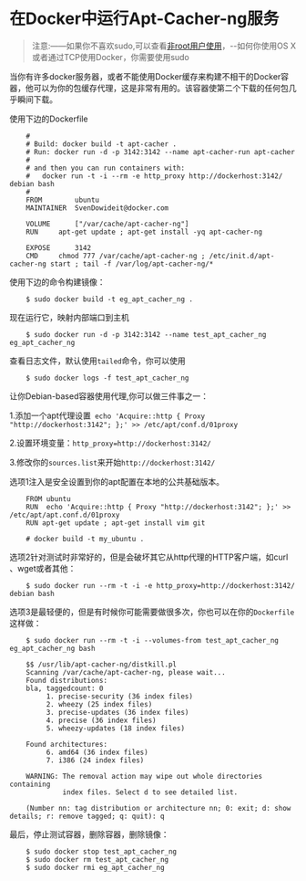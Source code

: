 # 在Docker中运行Apt-Cacher-ng服务


>注意:——如果你不喜欢sudo,可以查看[非root用户使用](installation/binaries.md)，--如何你使用OS X或者通过TCP使用Docker，你需要使用sudo

当你有许多docker服务器，或者不能使用Docker缓存来构建不相干的Docker容器，他可以为你的包缓存代理，这是非常有用的。该容器使第二个下载的任何包几乎瞬间下载。

使用下边的Dockerfile

```
	#
	# Build: docker build -t apt-cacher .
	# Run: docker run -d -p 3142:3142 --name apt-cacher-run apt-cacher
	#
	# and then you can run containers with:
	#   docker run -t -i --rm -e http_proxy http://dockerhost:3142/ debian bash
	#
	FROM        ubuntu
	MAINTAINER  SvenDowideit@docker.com
	
	VOLUME      ["/var/cache/apt-cacher-ng"]
	RUN     apt-get update ; apt-get install -yq apt-cacher-ng
	
	EXPOSE      3142
	CMD     chmod 777 /var/cache/apt-cacher-ng ; /etc/init.d/apt-cacher-ng start ; tail -f /var/log/apt-cacher-ng/*
```

使用下边的命令构建镜像：

```
	$ sudo docker build -t eg_apt_cacher_ng .
```

现在运行它，映射内部端口到主机

```
	$ sudo docker run -d -p 3142:3142 --name test_apt_cacher_ng eg_apt_cacher_ng
```

查看日志文件，默认使用`tailed`命令，你可以使用

```
	$ sudo docker logs -f test_apt_cacher_ng
```

让你Debian-based容器使用代理,你可以做三件事之一：

 1.添加一个apt代理设置` echo 'Acquire::http { Proxy "http://dockerhost:3142"; };' >> /etc/apt/conf.d/01proxy`

 2.设置环境变量：`http_proxy=http://dockerhost:3142/`

 3.修改你的`sources.list`来开始`http://dockerhost:3142/`

选项1注入是安全设置到你的apt配置在本地的公共基础版本。
	
```
	FROM ubuntu
	RUN  echo 'Acquire::http { Proxy "http://dockerhost:3142"; };' >> /etc/apt/apt.conf.d/01proxy
	RUN apt-get update ; apt-get install vim git
	
	# docker build -t my_ubuntu .
```

选项2针对测试时非常好的，但是会破坏其它从http代理的HTTP客户端，如curl 、wget或者其他：

```
	$ sudo docker run --rm -t -i -e http_proxy=http://dockerhost:3142/ debian bash
```

选项3是最轻便的，但是有时候你可能需要做很多次，你也可以在你的`Dockerfile`这样做：

```
	$ sudo docker run --rm -t -i --volumes-from test_apt_cacher_ng eg_apt_cacher_ng bash
	
	$$ /usr/lib/apt-cacher-ng/distkill.pl
	Scanning /var/cache/apt-cacher-ng, please wait...
	Found distributions:
	bla, taggedcount: 0
	     1. precise-security (36 index files)
	     2. wheezy (25 index files)
	     3. precise-updates (36 index files)
	     4. precise (36 index files)
	     5. wheezy-updates (18 index files)
	
	Found architectures:
	     6. amd64 (36 index files)
	     7. i386 (24 index files)
	
	WARNING: The removal action may wipe out whole directories containing
	         index files. Select d to see detailed list.
	
	(Number nn: tag distribution or architecture nn; 0: exit; d: show details; r: remove tagged; q: quit): q
```

最后，停止测试容器，删除容器，删除镜像：

```
	$ sudo docker stop test_apt_cacher_ng
	$ sudo docker rm test_apt_cacher_ng
	$ sudo docker rmi eg_apt_cacher_ng
```